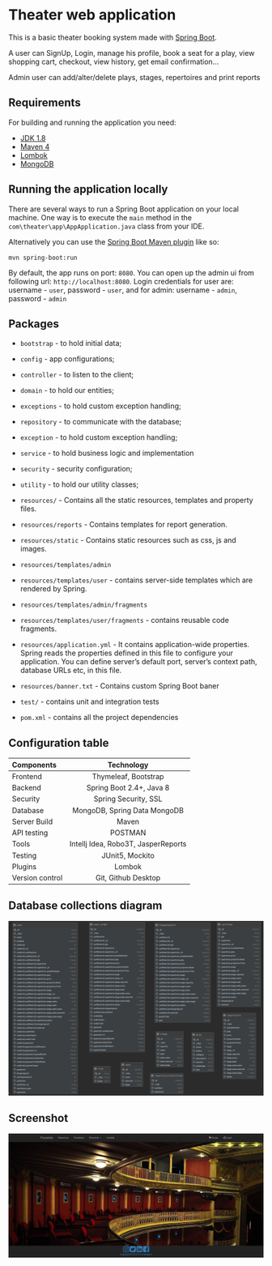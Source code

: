 # Theater web application
This is a basic theater booking system made with [Spring Boot](http://projects.spring.io/spring-boot/).
 
 A user can SignUp, Login, manage his profile, book a seat for a play, view shopping cart,
  checkout, view history, get email confirmation...
  
 Admin user can add/alter/delete plays, stages, repertoires and print reports

## Requirements

For building and running the application you need:

- [JDK 1.8](http://www.oracle.com/technetwork/java/javase/downloads/jdk8-downloads-2133151.html)
- [Maven 4](https://maven.apache.org)
- [Lombok](https://projectlombok.org/download)
- [MongoDB](https://www.mongodb.com/)

## Running the application locally

There are several ways to run a Spring Boot application on your local machine. One way is to execute the `main` method in the `com\theater\app\AppApplication.java` class from your IDE.

Alternatively you can use the [Spring Boot Maven plugin](https://docs.spring.io/spring-boot/docs/current/reference/html/build-tool-plugins-maven-plugin.html) like so:

```shell
mvn spring-boot:run
```

By default, the app runs on port: `8080`. You can open up the admin ui from following url: `http://localhost:8080`.
Login credentials for user are: username - `user`, password - `user`, and for admin: username - `admin`, password - `admin`
 
## Packages

* 	`bootstrap` - to hold initial data;
* 	`config` - app configurations;
* 	`controller` - to listen to the client;
* 	`domain` - to hold our entities;
* 	`exceptions` - to hold custom exception handling;
* 	`repository` - to communicate with the database;
* 	`exception` - to hold custom exception handling;
*   `service` - to hold business logic and implementation
* 	`security` - security configuration;
* 	`utility` - to hold our utility classes;

* 	`resources/` - Contains all the static resources, templates and property files.
* 	`resources/reports` - Contains templates for report generation.
* 	`resources/static` - Contains static resources such as css, js and images.
* 	`resources/templates/admin` 
*   `resources/templates/user` - contains server-side templates which are rendered by Spring.
* 	`resources/templates/admin/fragments`
*   `resources/templates/user/fragments` - contains reusable code fragments.
* 	`resources/application.yml` - It contains application-wide properties. Spring reads the properties defined in this file to configure your application. You can define server’s default port, server’s context path, database URLs etc, in this file.
*   `resources/banner.txt` - Contains custom Spring Boot baner

* 	`test/` - contains unit and integration tests

* 	`pom.xml` - contains all the project dependencies

## Configuration table
 
   | Components  | Technology  | 
   | :---        |    :----:   |   
   | Frontend  | Thymeleaf, Bootstrap | 
   | Backend   | Spring Boot 2.4+, Java 8 |
   | Security |  Spring Security, SSL|
   | Database | MongoDB, Spring Data MongoDB|
   | Server Build | Maven |
   | API testing| POSTMAN |
   | Tools | Intellj Idea, Robo3T, JasperReports|
   | Testing | JUnit5, Mockito|
   | Plugins | Lombok |
   | Version control | Git, Github Desktop |
   
## Database collections diagram

![Collections](./src/main/resources/static/screenshots/er.png)

## Screenshot
![landing page](./src/main/resources/static/screenshots/theater.png)
